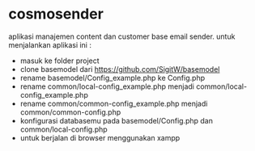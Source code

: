# cosmosender
aplikasi manajemen content dan customer base email sender. untuk menjalankan aplikasi ini : 
- masuk ke folder project
- clone basemodel dari https://github.com/SigitW/basemodel
- rename basemodel/Config_example.php ke Config.php
- rename common/local-config_example.php menjadi common/local-config_example.php
- rename common/common-config_example.php menjadi common/common-config.php
- konfigurasi databasemu pada basemodel/Config.php dan common/local-config.php
- untuk berjalan di browser menggunakan xampp
